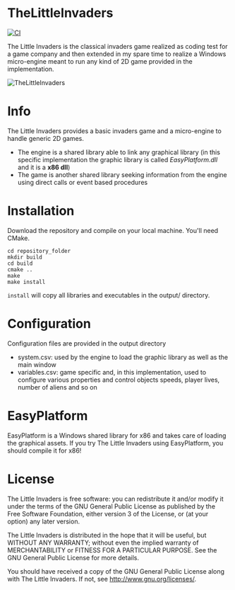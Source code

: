 TheLittleInvaders
=================

[![CI](https://github.com/sineang01/TheLittleInvaders/actions/workflows/ci.yml/badge.svg)](https://github.com/sineang01/TheLittleInvaders/actions/workflows/ci.yml)

The Little Invaders is the classical invaders game realized as coding test for a game company and then extended in my spare time to realize a Windows micro-engine meant to run any kind of 2D game provided in the implementation.

![TheLittleInvaders](https://i.ibb.co/DRs7wL4/little-invaders.png)

Info
====

The Little Invaders provides a basic invaders game and a micro-engine to handle generic 2D games.
- The engine is a shared library able to link any graphical library (in this specific implementation the graphic library is called _EasyPlatform.dll_ and it is a **x86 dll**)
- The game is another shared library seeking information from the engine using direct calls or event based procedures

Installation
============

Download the repository and compile on your local machine. You'll need CMake.
```
cd repository_folder
mkdir build
cd build
cmake ..
make
make install
```

`install` will copy all libraries and executables in the output/ directory.

Configuration
=============

Configuration files are provided in the output directory
* system.csv: used by the engine to load the graphic library as well as the main window
* variables.csv: game specific and, in this implementation, used to configure various properties and control objects speeds, player lives, number of aliens and so on

EasyPlatform
============

EasyPlatform is a Windows shared library for x86 and takes care of loading the graphical assets.
If you try The Little Invaders using EasyPlatform, you should compile it for x86!

License
=======

The Little Invaders is free software: you can redistribute it and/or modify
it under the terms of the GNU General Public License as published by
the Free Software Foundation, either version 3 of the License, or
(at your option) any later version.

The Little Invaders is distributed in the hope that it will be useful,
but WITHOUT ANY WARRANTY; without even the implied warranty of
MERCHANTABILITY or FITNESS FOR A PARTICULAR PURPOSE.  See the
GNU General Public License for more details.

You should have received a copy of the GNU General Public License
along with The Little Invaders.  If not, see <http://www.gnu.org/licenses/>.
